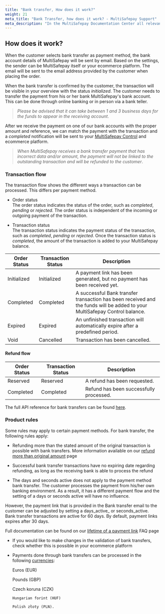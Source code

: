 ```yaml
---
title: "Bank transfer, How does it work?"
weight: 21
meta_title: "Bank Transfer, how does it work? - MultiSafepay Support"
meta_description: "In the MultiSafepay Documentation Center all relevant information regarding our Plugins and API. As well as Support pages for Payment Method, Tools and General Questions. You can also find the contact details of our Support Team and Integration Team."
---
```

## How does it work?
When the customer selects bank transfer as payment method, the bank account details of MultiSafepay will be sent by email. Based on the settings, the sender can be MultiSafepay itself or your ecommerce platform. The email will be sent to the email address provided by the customer when placing the order.

When the bank transfer is confirmed by the customer, the transaction will be visible in your overview with the status _initialized_. The customer needs to transfer the payment from his or her bank MultiSafepay's bank account. This can be done through online banking or in person via a bank teller.

> _Please be advised that it can take between 1 and 3 business days for the funds to appear in the receiving account_.

After we receive the payment on one of our bank accounts with the proper amount and reference, we can match the payment with the transaction and a _completed_ notification will be sent to your [MultiSafepay Control](https://merchant.multisafepay.com) and ecommerce platform.

> _When MultiSafepay receives a bank transfer payment that has incorrect data and/or amount, the payment will not be linked to the outstanding transaction and will be refunded to the customer_.

### Transaction flow
The transaction flow shows the different ways a transaction can be processed. This differs per payment method.

* Order status      
The order status indicates the status of the order, such as _completed_, _pending_ or _rejected_. The order status is independent of the incoming or outgoing payment of the transaction.

* Transaction status       
The transaction status indicates the payment status of the transaction, such as _completed_, _pending_ or _rejected_. Once the transaction status is _completed_, the amount of the transaction is added to your MultiSafepay balance.


| Order Status                      | Transaction Status      | Description |
|--------------------------------|-----------|-----------------------------------------------------------------------------------------|
| Initialized  | Initialized  | A payment link has been generated, but no payment has been received yet.    |
| Completed   | Completed   | A successful Bank transfer transaction has been received and the funds will be added to your MultiSafepay Control balance.   | 
| Expired     | Expired     | An unfinished transaction will automatically expire after a predefined period.  | 
| Void        | Cancelled    | Transaction has been cancelled.   | 

#### Refund flow

| Order Status                      | Transaction Status      | Description |
|--------------------------------|-----------|-----------------------------------------------------------------------------------------|
| Reserved       | Reserved    | A refund has been requested. | 
| Completed      | Completed   | Refund has been successfully processed.  | 


The full API reference for bank transfers can be found [here](/api/#bank-transfer).

### Product rules
Some rules may apply to certain payment methods. For bank transfer, the following rules apply:

* Refunding more than the stated amount of the original transaction is possible with bank transfers. More information available on our [refund more than original amount](/faq/finance/refund-more-than-original-amount/) page

* Successful bank transfer transactions have no expiring date regarding refunding, as long as the receiving bank is able to process the refund

* The days and seconds active does not apply to the payment method bank transfer. The customer processes the payment from his/her own banking environment. As a result, it has a different payment flow and the setting of a days or seconds active will have no influence.
 
However, the payment link that is provided in the Bank transfer email to the customer can be adjusted by setting a days_active_ or seconds_active. Bank transfer transactions are active for 60 days. By default, payment links expires after 30 days. 

Full documentation can be found on our [lifetime of a payment link](/faq/api/lifetime-of-a-payment-link/) FAQ page<br>

* If you would like to make changes in the validation of bank transfers, check whether this is possible in your ecommerce platform

* Payments done through bank transfers can be processed in the following [currencies](/faq/general/which-currencies-are-supported-by-multisafepay/):

     Euros (EUR)

     Pounds (GBP)

     Czech koruna (CZK)

      Hungarian forint (HUF)

      Polish złoty (PLN).

